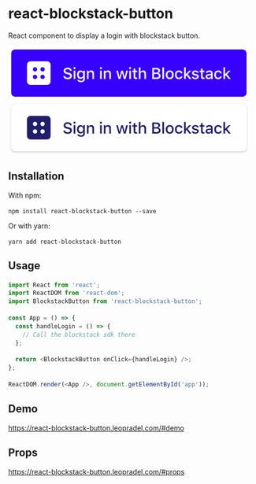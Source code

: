 # react-blockstack-button

React component to display a login with blockstack button.

<div>
  <img src="assets/btn-blockstack-blue-l.svg" alt="Blockstack logo blue">
  <img src="assets/btn-blockstack-light-l.svg" alt="Blockstack logo light">
</div>

## Installation

With npm:

`npm install react-blockstack-button --save`

Or with yarn:

`yarn add react-blockstack-button`

## Usage

```javascript
import React from 'react';
import ReactDOM from 'react-dom';
import BlockstackButton from 'react-blockstack-button';

const App = () => {
  const handleLogin = () => {
    // Call the blockstack sdk there
  };

  return <BlockstackButton onClick={handleLogin} />;
};

ReactDOM.render(<App />, document.getElementById('app'));
```

## Demo

https://react-blockstack-button.leopradel.com/#demo

## Props

https://react-blockstack-button.leopradel.com/#props
